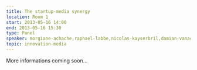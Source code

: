 ```yaml
---
title: The startup-media synergy
location: Room 1
start: 2013-05-16 14:00
end: 2013-05-16 15:30
type: Panel
speaker: morgiane-achache,raphael-labbe,nicolas-kayserbril,damian-vanachter,philippe-couve,romain-saillet
topic: innovation-media
---
```


More informations coming soon...